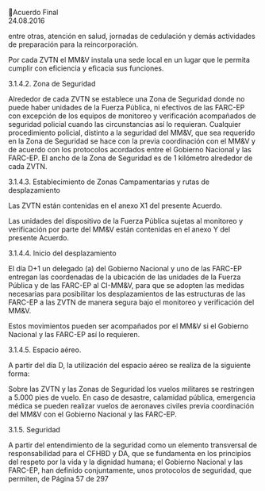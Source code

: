 Acuerdo Final  
24.08.2016  

entre  otras,  atención  en  salud,  jornadas  de  cedulación  y  demás  actividades  de  preparación  para  la 
reincorporación.  
 
Por cada ZVTN el MM&V instala una sede local en un lugar que le permita cumplir con eficiencia y eficacia 
sus funciones.  
 
3.1.4.2. Zona de Seguridad  
 
Alrededor  de  cada  ZVTN  se  establece  una  Zona  de  Seguridad donde  no  puede  haber unidades de 
la Fuerza Pública, ni efectivos de las FARC-EP con excepción de los equipos de monitoreo y verificación 
acompañados de seguridad policial cuando las circunstancias así lo requieran. Cualquier procedimiento 
policial, distinto a la seguridad del MM&V, que sea requerido en la Zona de Seguridad se hace con la previa 
coordinación con el MM&V y de acuerdo con los protocolos acordados entre el Gobierno Nacional y las 
FARC-EP. El ancho de la Zona de Seguridad es de 1 kilómetro alrededor de cada ZVTN.   
 
 
3.1.4.3. Establecimiento de  Zonas Campamentarias y rutas de desplazamiento   
 
Las ZVTN están contenidas en el anexo X1 del presente Acuerdo.  
 
Las unidades del dispositivo de la Fuerza Pública sujetas al monitoreo y verificación por parte del MM&V 
están contenidas en el anexo Y del presente Acuerdo.  
 
3.1.4.4. Inicio del desplazamiento  
 
El día D+1 un delegado (a) del Gobierno Nacional y uno de las FARC-EP entregan las coordenadas de la 
ubicación de las unidades de la Fuerza Pública y de las FARC-EP al CI-MM&V, para que se adopten las 
medidas necesarias para posibilitar los desplazamientos de las estructuras de las FARC-EP a las ZVTN de 
manera segura bajo el monitoreo y verificación del MM&V. 
 
Estos movimientos pueden ser acompañados por el MM&V si el Gobierno Nacional y las FARC-EP así lo 
requieren.  
 
3.1.4.5. Espacio aéreo.  
 
A partir del día D, la utilización del espacio aéreo se realiza de la siguiente forma:  
 
Sobre las ZVTN y las Zonas de Seguridad los vuelos militares se restringen a 5.000 pies de vuelo. En caso 
de desastre, calamidad pública, emergencia médica se pueden realizar vuelos de aeronaves civiles previa 
coordinación del MM&V con el Gobierno Nacional y las FARC-EP. 
 
3.1.5. Seguridad  
 
A  partir  del  entendimiento  de  la  seguridad  como  un  elemento  transversal  de  responsabilidad  para  el 
CFHBD y DA, que se fundamenta en los principios del respeto por la vida y la dignidad humana; el Gobierno 
Nacional  y  las  FARC-EP,  han  definido  conjuntamente,  unos  protocolos  de  seguridad,  que  permiten,  de 
Página 57 de 297 
 

